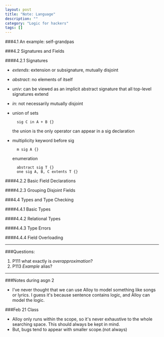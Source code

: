 ```yaml
---
layout: post
title: "Note: Language"
description: ""
category: "Logic for hackers"
tags: []
---
```


###4.1 An example: self-grandpas

###4.2 Signatures and Fields

####4.2.1 Signatures

- _extends_: extension or subsignature, mutually disjoint
- _abstract_: no elements of itself
- _univ_: can be viewed as an implicit abstract signature that all top-level signatures extend
- _in_: not necessarily mutually disjoint
- union of sets

        sig C in A + B {}

    the union is the only operator can appear in a sig declaration

- multiplicity keyword before sig

        m sig A {}

    enumeration

        abstract sig T {}
        one sig A, B, C extents T {}

####4.2.2 Basic Field Declarations

####4.2.3 Grouping Disjoint Fields

###4.4 Types and Type Checking

####4.4.1 Basic Types

####4.4.2 Relational Types

####4.4.3 Type Errors

####4.4.4 Field Overloading

***

###Questions:

1. P111 what exactly is _overapproximation_?
2. P113 _Example_ alias?

***

###Notes during asgn 2

- I've never thought that we can use Alloy to model something like songs or lyrics. I guess it's because sentence contains logic, and Alloy can model the logic.

###Feb 21 Class

- Alloy only runs within the scope, so it's never exhaustive to the whole searching space. This should always be kept in mind.
- But, bugs tend to appear with smaller scope.(not always)
